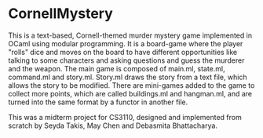 # CornellMystery
This is a text-based, Cornell-themed murder mystery game implemented in OCaml using modular programming.
It is a board-game where the player "rolls" dice and moves on the board to have different opportunities like
talking to some characters and asking questions and guess the murderer and the weapon.
The main game is composed of main.ml, state.ml, command.ml and story.ml. Story.ml draws the story from a text file, which allows the story to be modified. There are mini-games added to the game to collect more points, which are called buildings.ml and hangman.ml, and are turned into the same format by a functor in another file.

This was a midterm project for CS3110, designed and implemented from scratch by Seyda Takis, May Chen and Debasmita Bhattacharya.
